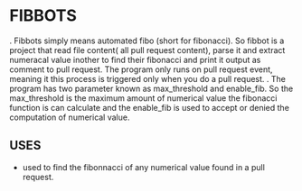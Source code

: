# FIBBOTS
. Fibbots simply means automated fibo (short for fibonacci). So fibbot is a project that read file content( all pull request content), parse it and extract numeracal value inother to find their fibonacci and print it output as comment to pull request. The program only runs on pull request event, meaning it this process is triggered only when you do a pull request.
. The program has two parameter known as max_threshold and enable_fib. So the max_threshold is the maximum amount of numerical value the fibonacci function is can calculate and the enable_fib is used to accept or denied the computation of numerical value.
## USES
- used to find the fibonnacci of any numerical value found in a pull request.
